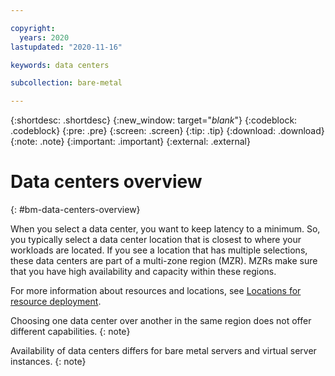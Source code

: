 ```yaml
---

copyright:
  years: 2020
lastupdated: "2020-11-16"

keywords: data centers

subcollection: bare-metal

---
```


{:shortdesc: .shortdesc}
{:new_window: target="_blank_"}
{:codeblock: .codeblock}
{:pre: .pre}
{:screen: .screen}
{:tip: .tip}
{:download: .download}
{:note: .note}
{:important: .important}
{:external: .external}

# Data centers overview
{: #bm-data-centers-overview}

When you select a data center, you want to keep latency to a minimum. So, you typically select a data center location that is closest to where your workloads are located. If you see a location that has multiple selections, these data centers are part of a multi-zone region (MZR). MZRs make sure that you have high availability and capacity within these regions.

For more information about resources and locations, see [Locations for resource deployment](/docs/overview?topic=overview-locations).

Choosing one data center over another in the same region does not offer different capabilities.
{: note}

Availability of data centers differs for bare metal servers and virtual server instances.
{: note}
